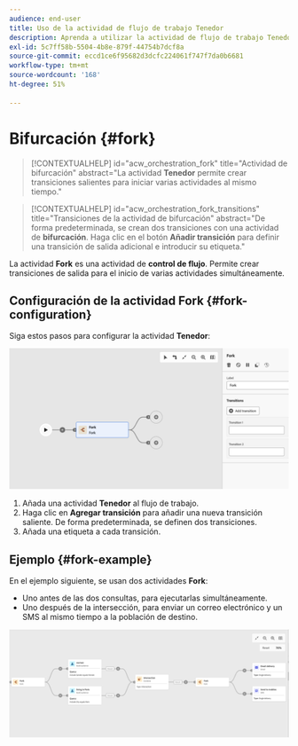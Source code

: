 ```yaml
---
audience: end-user
title: Uso de la actividad de flujo de trabajo Tenedor
description: Aprenda a utilizar la actividad de flujo de trabajo Tenedor
exl-id: 5c7ff58b-5504-4b8e-879f-44754b7dcf8a
source-git-commit: eccd1ce6f95682d3dcfc224061f747f7da0b6681
workflow-type: tm+mt
source-wordcount: '168'
ht-degree: 51%

---
```



# Bifurcación {#fork}

>[!CONTEXTUALHELP]
>id="acw_orchestration_fork"
>title="Actividad de bifurcación"
>abstract="La actividad **Tenedor** permite crear transiciones salientes para iniciar varias actividades al mismo tiempo."

>[!CONTEXTUALHELP]
>id="acw_orchestration_fork_transitions"
>title="Transiciones de la actividad de bifurcación"
>abstract="De forma predeterminada, se crean dos transiciones con una actividad de **bifurcación**. Haga clic en el botón **Añadir transición** para definir una transición de salida adicional e introducir su etiqueta."

La actividad **Fork** es una actividad de **control de flujo**. Permite crear transiciones de salida para el inicio de varias actividades simultáneamente.

## Configuración de la actividad Fork {#fork-configuration}

Siga estos pasos para configurar la actividad **Tenedor**:

![Captura de pantalla de configuración de actividad de ramificación de flujo de trabajo](../assets/workflow-fork.png)

1. Añada una actividad **Tenedor** al flujo de trabajo.
1. Haga clic en **Agregar transición** para añadir una nueva transición saliente. De forma predeterminada, se definen dos transiciones.
1. Añada una etiqueta a cada transición.

## Ejemplo {#fork-example}

En el ejemplo siguiente, se usan dos actividades **Fork**:

* Uno antes de las dos consultas, para ejecutarlas simultáneamente.
* Uno después de la intersección, para enviar un correo electrónico y un SMS al mismo tiempo a la población de destino.

![Captura de pantalla de ejemplo de ramificación de flujo de trabajo](../assets/workflow-fork-example.png)

